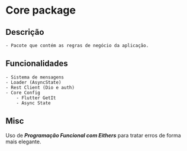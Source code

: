# Core package

## Descrição

    - Pacote que contém as regras de negócio da aplicação.

## Funcionalidades

    - Sistema de mensagens
    - Loader (AsyncState)
    - Rest Client (Dio e auth)
    - Core Config
        - Flutter GetIt
        - Async State

## Misc

Uso de ***Programação Funcional com Eithers*** para tratar erros de forma mais elegante.
